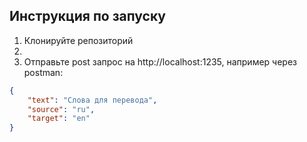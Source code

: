 ## Инструкция по запуску
1. Клонируйте репозиторий
2. 
3. Отправьте post запрос на http://localhost:1235, например через postman:
```json
{
    "text": "Слова для перевода",
    "source": "ru",
    "target": "en"
}
```